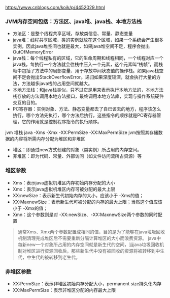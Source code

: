 https://www.cnblogs.com/koik/p/4452029.html


### JVM内存空间包括：方法区、java堆、java栈、本地方法栈
* 方法区：是整个线程共享区域，存放类信息、常量、静态变量
* java堆：线程共享区域，类的实例就放在这个区域，如果一个系统会产生很多实例，因此java堆空间也就是最大，如果java堆空间不足，程序会抛出OutOfMemoryError
* java栈：每个线程私有的区域，它的生命周期和线程相同，一个线程对应一个java栈，每执行一个方法就会往栈中压入一个元素，这个元素叫“栈帧”，而栈帧中包括了方法中的局部变量、用于存放中间状态值的操作栈。如果java栈空间不足会抛出StackOverflowError。递归如果深度较深，就会执行大量的方法，方法越多java栈的占用空间就越大。
* 本地方法栈：和java栈类似，只不过它是用来表示执行本地方法的，本地方法栈存放的方法调用本地方法接口，最终调用本地方法库，实现与操作系统硬件交互的目的。
* PC寄存器：实例对象、方法、静态变量都去了自已该去的地方，程序该怎么执行，哪个方法先执行，哪个方法后执行，这些指令的顺序就是PC寄存器管理，它的作用就是控制程序指令的执行顺序。

jvm 堆栈
java  -Xms -Xmx -XX:PermSize -XX:MaxPermSize
jvm按照其存储数据的内容将所需内存分配为堆区和非堆区
* 堆区：即通过new方式创建的对象（类实例）所占用的内存空间。
* 非堆区：即为代码、常量、外部访问（如文件访问流所占资源）等

### 堆区参数
* Xms：表示java虚拟机堆区内存初始内存分配的大小
* Xmx：表示java虚拟机堆区内存可被分配的最大上限
* XX:newSize：表示新生代初始内存的大小，应该小于 -Xms的值；
* XX:MaxnewSize：表示新生代可被分配的内存的最大上限；当然这个值应该小于 -Xmx的值；
* Xmn：这个参数则是对 -XX:newSize、-XX:MaxnewSize两个参数的同时配置
> 通常Xms、Xmx两个参数配置成相同的值，目的是为了能够在java垃圾回收机制清理完成堆区后不需要重新分隔计算堆区的大小而浪费资源。
> java中每新new一个对象所占用的内存空间就是新生代的空间，当java垃圾回收机制对堆区进行资源回收后，那些新生代中没有被回收的资源将被转移到中生代，中生代的被转移到老生代。
### 非堆区参数
* XX:PermSize：表示非堆区初始内存分配大小，permanent size持久化内存
* XX:MaxPermSize：表示非堆区分配的内存最大上限